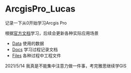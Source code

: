 # ArcgisPro_Lucas

记录一下从0开始学习Arcgis Pro

根据[官方文档](https://pro.arcgis.com/zh-cn/pro-app/latest/get-started/pro-quickstart-tutorials.htm)学习，后续会更新各种实际应用场景

- [Data](https://github.com/loathehao/ArcgisPro_Lucas/tree/master/Data) 使用的数据
- [Docs](https://github.com/loathehao/ArcgisPro_Lucas/tree/master/Docs) 学习过程记录文档
- [Files](https://github.com/loathehao/ArcgisPro_Lucas/tree/master/Files) 各种过程中工程文件

2021/5/14 我真是不能集中注意力做一件事，考完雅思继续学GIS


